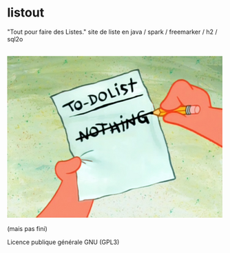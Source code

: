 # listout
"Tout pour faire des Listes."
site de liste en java / spark / freemarker / h2 / sql2o

</br>
<img src="/src/main/ressources/image/todoliste.png" alt="My cool logo"/>
</br>

(mais pas fini)

Licence publique générale GNU (GPL3)
